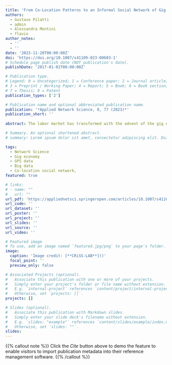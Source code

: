 ```yaml
---
title: 'From Co-Location Patterns to an Informal Social Network of Gig Economy Workers'
authors:
  - Gustavo Pilatti
  - admin
  - Alessandra Montini
  - flavio
author_notes:
  - ''
  - ''
date: '2023-11-20T00:00:00Z'
doi: 'https://doi.org/10.1007/s41109-023-00603-1'
# Schedule page publish date (NOT publication's date).
publishDate: '2017-01-01T00:00:00Z'

# Publication type.
# Legend: 0 = Uncategorized; 1 = Conference paper; 2 = Journal article;
# 3 = Preprint / Working Paper; 4 = Report; 5 = Book; 6 = Book section;
# 7 = Thesis; 8 = Patent
publication_types: ['2']

# Publication name and optional abbreviated publication name.
publication: '*Applied Network Science, 8, 77 (2023)*'
publication_short: ''
 
abstract: The labor market has transformed with the advent of the gig economy, characterized by short-term and fexible work arrangements facilitated by online platforms. As this trend becomes increasingly prevalent, it presents unique opportunities and challenges. In this manuscript, we comprehensively characterize the social networks of gig economy workers in each of the 15 cities studied. Our analysis reveals a scaling relationship between networks and the city population. In particular, we note the high level of modularity of the networks, and we argue that it results from the natural specialization of couriers along diferent areas of the cities. Furthermore, we show that degree and betweenness centrality is positively correlated with income but not with tenure. Our fndings shed new light on the social organization of the gig economy workers and provide valuable insights for the management and design of gig economy platforms.

# Summary. An optional shortened abstract.
# summary: Lorem ipsum dolor sit amet, consectetur adipiscing elit. Duis posuere tellus ac convallis placerat. Proin tincidunt magna sed ex sollicitudin condimentum.

tags:
  - Network Science
  - Gig economy 
  - GPS data 
  - Big data 
  - Co-location social network, 
featured: true

# links:
# - name: ""
#   url: ""
url_pdf: 'https://appliednetsci.springeropen.com/articles/10.1007/s41109-023-00603-1' 
url_code: ''
url_dataset: ''
url_poster: ''
url_project: ''
url_slides: ''
url_source: ''
url_video: ''

# Featured image
# To use, add an image named `featured.jpg/png` to your page's folder.
image:
  caption: 'Image credit: [**CRiSS-LAB**]()'
  focal_point: ''
  preview_only: false

# Associated Projects (optional).
#   Associate this publication with one or more of your projects.
#   Simply enter your project's folder or file name without extension.
#   E.g. `internal-project` references `content/project/internal-project/index.md`.
#   Otherwise, set `projects: []`.
projects: []

# Slides (optional).
#   Associate this publication with Markdown slides.
#   Simply enter your slide deck's filename without extension.
#   E.g. `slides: "example"` references `content/slides/example/index.md`.
#   Otherwise, set `slides: ""`.
slides:
---
```


{{% callout note %}}
Click the _Cite_ button above to demo the feature to enable visitors to import publication metadata into their reference management software.
{{% /callout %}}

<!-- Supplementary notes can be added here, including [code and math](https://wowchemy.com/docs/content/writing-markdown-latex/). -->
